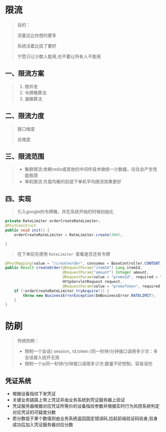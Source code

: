 # 限流

>目的：
>
>流量远比你想的要多
>
>系统活着比挂了要好
>
>宁愿只让少数人能用,也不要让所有人不能用

## 一、限流方案

> 1. 限并发
> 2. 令牌桶算法
> 3. 漏桶算法

## 二、限流力度

> 接口维度
>
> 总维度

## 三、限流范围

> - 集群限流:依赖redis或其他的中间件技术做统一计数器，往往会产生性能瓶颈
> - 单机限流:负载均衡的前提下单机平均限流效果更好

## 四、实现

> 引入google的令牌桶，并在系统开始的时候初始化

```java
private RateLimiter orderCreateRateLimiter;
@PostConstruct
public void init() {
    orderCreateRateLimiter = RateLimiter.create(300);

}
```

> 在下单前先使用 `RateLimiter `查看是否还有令牌

```java
@PostMapping(value = "/createorder", consumes = BaseController.CONTENT_TYPE_FORMED)
public Result createOrder(@RequestParam("itemId") Long itemId,
                          @RequestParam("amount") Integer amount,
                          @RequestParam(value = "promoId", required = false) Long promoId,
                          HttpServletRequest request,
                          @RequestParam(value = "promoToken", required = false) String promoToken) throws BusinessErrorException {
    if (!orderCreateRateLimiter.tryAcquire()) {
        throw new BusinessErrorException(EmBusinessError.RATELIMIT);
    }
}
```

# 防刷

> 传统防刷：
>
> - 限制一个会话( session_ id,token )同一秒钟/分钟接口调用多少次：多会话接入绕开无效
> - 限制一个ip同一秒钟/分钟接口调用多少次:数量不好控制，容易误伤

## 凭证系统

- 根据设备指纹下发凭证
- 关键业务链路上带上凭证并由业务系统到凭证服务器上验证
- 凭证服务器根据对应凭证所等价的设备指纹参数并根据实时行为风控系统判定对应凭证的可疑度分数
- 若分数低于某个数值则由业务系统返回固定错误码,拉起前端验证码验身,验身成功后加入凭证服务器对应分数















